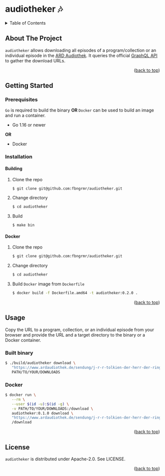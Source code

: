 <a name="readme-top"></a>

# audiotheker 🎶

<!-- TABLE OF CONTENTS -->
<details>
  <summary>Table of Contents</summary>
  <ol>
    <li><a href="#about-the-project">About The Project</a></li>
    <li>
      <a href="#getting-started">Getting Started</a>
      <ul>
        <li><a href="#installation">Installation</a></li>
      </ul>
    </li>
    <li><a href="#usage">Usage</a></li>
   <li><a href="#license">License</a></li>
  </ol>
</details>


<!-- ABOUT THE PROJECT -->
## About The Project

`audiotheker` allows downloading all episodes of a program/collection or an individual episode in the [ARD Audiothek](https://www.ardaudiothek.de/). It queries the official [GraphQL API](https://api.ardaudiothek.de/docs/#/GraphQL) to gather the download URLs.

<p align="right">(<a href="#top">back to top</a>)</p>


<!-- GETTING STARTED -->
## Getting Started

### Prerequisites

`Go` is required to build the binary **OR** `Docker` can be used to build an image and run a container.

* Go 1.16 or newer

**OR**
* Docker 

### Installation

#### Building

1. Clone the repo
   ```sh
   $ git clone git@github.com:fbngrmr/audiotheker.git
   ```
2. Change directory
   ```sh
   $ cd audiotheker
   ```
3. Build 
   ```sh
   $ make bin
   ```

#### Docker

1. Clone the repo
   ```sh
   $ git clone git@github.com:fbngrmr/audiotheker.git
   ```
2. Change directory
   ```sh
   $ cd audiotheker
   ```
3. Build `Docker` image from `Dockerfile`
   ```sh
   $ docker build -f Dockerfile.amd64 -t audiotheker:0.2.0 .
   ```

<p align="right">(<a href="#top">back to top</a>)</p>


<!-- USAGE EXAMPLES -->
## Usage

Copy the URL to a program, collection, or an individual episode from your browser and provide the URL and a target directory to the binary or a Docker container.

### Built binary

```sh
$ ./build/audiotheker download \
   "https://www.ardaudiothek.de/sendung/j-r-r-tolkien-der-herr-der-ringe-fantasy-hoerspiel-klassiker/12197351/" \
   PATH/TO/YOUR/DOWNLOADS
```

### Docker
```sh
$ docker run \
   --rm \
   --user $(id -u):$(id -g) \
   -v PATH/TO/YOUR/DOWNLOADS:/download \
   audiotheker:0.1.0 download \
   "https://www.ardaudiothek.de/sendung/j-r-r-tolkien-der-herr-der-ringe-fantasy-hoerspiel-klassiker/12197351/" \
   /download
```

<p align="right">(<a href="#top">back to top</a>)</p>

<!-- License -->
## License
`audiotheker` is distributed under Apache-2.0. See LICENSE.

<p align="right">(<a href="#top">back to top</a>)</p>
